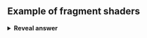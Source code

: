## Example of fragment shaders
<details>
<summary><b>Reveal answer</b></summary>
Guaraud and phong shading
</details>
